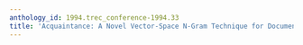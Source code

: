 ```yaml
---
anthology_id: 1994.trec_conference-1994.33
title: 'Acquaintance: A Novel Vector-Space N-Gram Technique for Document Categorization'
---
```

